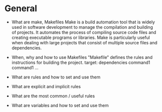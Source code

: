 # General

*    What are make, Makefiles
Make is a build automation tool that is widely used in software development to manage the compilation and building of projects. It automates the process of compiling source code files and creating executable programs or libraries. Make is particularly useful when dealing with large projects that consist of multiple source files and dependencies.

*    When, why and how to use Makefiles
"Makefile" defines the rules and instructions for building the project.
target: dependencies
    command1
    command1
    ...
*    What are rules and how to set and use them
*    What are explicit and implicit rules
*    What are the most common / useful rules
*    What are variables and how to set and use them
